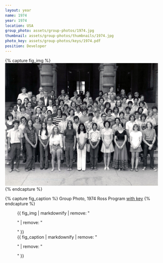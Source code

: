 ```yaml
---
layout: year
name: 1974
year: 1974
location: USA
group_photo: assets/group-photos/1974.jpg
thumbnail: assets/group-photos/thumbnails/1974.jpg
photo_key: assets/group-photos/keys/1974.pdf
position: Developer
---
```

{% capture fig_img %}
[![1974](/assets/group-photos/1974.jpg)](/assets/group-photos/keys/1974.pdf)
{% endcapture %}

{% capture fig_caption %}
Group Photo, 1974 Ross Program [with key](/assets/group-photos/keys/1974.pdf)
{% endcapture %}

<figure>
  {{ fig_img | markdownify | remove: "<p>" | remove: "</p>" }}
  <figcaption>{{ fig_caption | markdownify | remove: "<p>" | remove: "</p>" }}</figcaption>
</figure>
